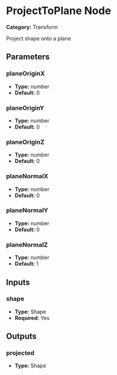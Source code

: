 
# ProjectToPlane Node

**Category:** Transform

Project shape onto a plane

## Parameters


### planeOriginX
- **Type:** number
- **Default:** 0





### planeOriginY
- **Type:** number
- **Default:** 0





### planeOriginZ
- **Type:** number
- **Default:** 0





### planeNormalX
- **Type:** number
- **Default:** 0





### planeNormalY
- **Type:** number
- **Default:** 0





### planeNormalZ
- **Type:** number
- **Default:** 1





## Inputs


### shape
- **Type:** Shape
- **Required:** Yes



## Outputs


### projected
- **Type:** Shape




